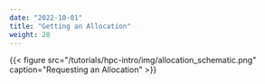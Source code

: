 ```yaml
---
date: "2022-10-01"
title: "Getting an Allocation"
weight: 20
---
```


{{< figure src="/tutorials/hpc-intro/img/allocation_schematic.png" caption="Requesting an Allocation" >}}

